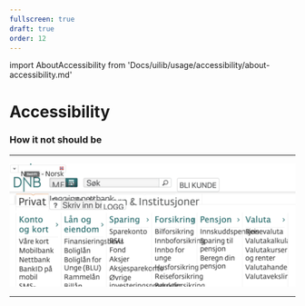 ```yaml
---
fullscreen: true
draft: true
order: 12
---
```


import AboutAccessibility from 'Docs/uilib/usage/accessibility/about-accessibility.md'

<Intro>

# Accessibility

<AboutAccessibility />

### How it not should be

---

![How it not should be](./assets/dnb-screenshot-about-font-size.png)

---

<IntroFooter href="/uilib/intro/04-ux-handover" text="Next - UX handover" />

</Intro>
